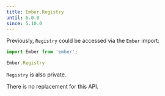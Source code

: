 ```yaml
---
title: Ember.Registry
until: 6.0.0
since: 5.10.0
---
```



Previously, `Registry` could be accessed via the `Ember` import:
```js
import Ember from 'ember';

Ember.Registry
```
`Registry` is also private.

There is no replacement for this API.

